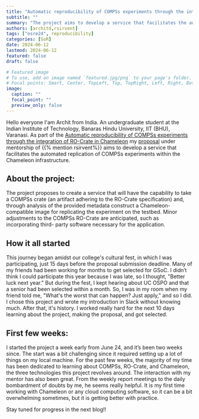 ```yaml
---
title: "Automatic reproducibility of COMPSs experiments through the integration of RO-Crate in Chameleon"
subtitle: ""
summary: "The project aims to develop a service that facilitates the automated replication of COMPSs experiments within the Chameleon infrastructure"
authors: [architd,rsirvent]
tags: ["osre24", reproducibility]
categories: [SoR]
date: 2024-06-12
lastmod: 2024-06-12
featured: false
draft: false

# Featured image
# To use, add an image named `featured.jpg/png` to your page's folder.
# Focal points: Smart, Center, TopLeft, Top, TopRight, Left, Right, BottomLeft, Bottom, BottomRight.
image:
  caption: ""
  focal_point: ""
  preview_only: false
---
```

Hello everyone
I'am Archit from India. An undergraduate student at the Indian Institute of Technology, Banaras Hindu University, IIT (BHU), Varanasi. As part of the [Automatic reproducibility of COMPSs experiments through the integration of RO-Crate in Chameleon](/project/osre24/bsc/ro-crate-compss/) my [proposal](https://drive.google.com/file/d/1qY-uipQZPox144LD4bs05rn3islfcjky/view) under mentorship of {{% mention rsirvent%}} aims to develop a service that facilitates the automated replication of COMPSs experiments within the Chameleon infrastructure.

## About the project:

The project proposes to create a service that will have the capability to take a COMPSs crate (an artifact adhering to the RO-Crate specification) and, through analysis of the provided metadata construct a Chameleon-compatible image for replicating the experiment on the testbed. Minor adjustments to the COMPSs RO-Crate are anticipated, such as incorporating  third- party software necessary for the application.

## How it all started

This journey began amidst our college's cultural fest, in which I was participating, just 15 days before the proposal submission deadline. Many of my friends had been working for months to get selected for GSoC. I didn’t think I could participate this year because I was late, so I thought, "Better luck next year." But during the fest, I kept hearing about UC OSPO and that a senior had been selected within a month. So, I was in my room when my friend told me, "What's the worst that can happen? Just apply," and so I did. I chose this project and wrote my introduction in Slack without knowing much. After that, it's history. I worked really hard for the next 10 days learning about the project, making the proposal, and got selected.

## First few weeks:

I started the project a week early from June 24, and it’s been two weeks since. The start was a bit challenging since it required setting up a lot of things on my local machine. For the past few weeks, the majority of my time has been dedicated to learning about COMPSs, RO-Crate, and Chameleon, the three technologies this project revolves around. The interaction with my mentor has also been great. From the weekly report meetings to the daily bombardment of doubts by me, he seems really helpful.
It is my first time working with Chameleon or any cloud computing software, so it can be a bit overwhelming sometimes, but it is getting better with practice.

Stay tuned for progress in the next blog!!





